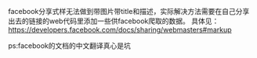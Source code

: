 facebook分享式样无法做到带图片带title和描述，实际解决方法需要在自己分享出去的链接的web代码里添加一些供facebook爬取的数据。
具体见：https://developers.facebook.com/docs/sharing/webmasters#markup


ps:facebook的文档的中文翻译真心是坑

